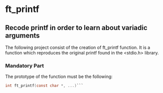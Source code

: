 # ft\_printf
## Recode printf in order to learn about variadic arguments
The following project consist of the creation of ft\_printf function. 
It is a function which reproduces the original printf found in the 
<stdio.h> library.

### Mandatory Part
The prototype of the function must be the following: 
```c 
int ft_printf(const char *, ...)```
